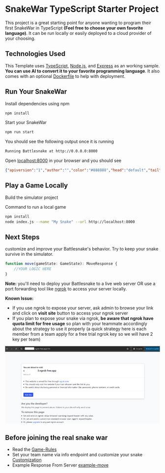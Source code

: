 # SnakeWar TypeScript Starter Project

This project is a great starting point for anyone wanting to program their first SnakeWar in TypeScript **(Feel free to choose your own favorite language)**. It can be run locally or easily deployed to a cloud provider of your choosing. 

## Technologies Used

This Template uses [TypeScript](https://www.typescriptlang.org/), [Node.js](https://nodejs.org/en/), and [Express](https://expressjs.com/) as an working sample. **You can use AI to convert it to your favorite programming language**. It also comes with an optional [Dockerfile](https://docs.docker.com/engine/reference/builder/) to help with deployment.

## Run Your SnakeWar

Install dependencies using npm

```sh
npm install
```

Start your SnakeWar

```sh
npm run start
```

You should see the following output once it is running

```sh
Running Battlesnake at http://0.0.0.0:8000
```

Open [localhost:8000](http://localhost:8000) in your browser and you should see

```json
{"apiversion":"1","author":"","color":"#888888","head":"default","tail":"default"}
```

## Play a Game Locally

Build the simulator project

Command to run a local game

```bash
npm install
node index.js --name "My Snake" --url http://localhost:8000
```

## Next Steps

customize and improve your Battlesnake's behavior. Try to keep your snake survive in the simulator. 

```js
function move(gameState: GameState): MoveResponse {
    //YOUR LOGIC HERE
}
```

**Note:** you'll need to deploy your Battlesnake to a live web server OR use a port forwarding tool like [ngrok](https://ngrok.com/) to access your server locally.

**Known Issue:** 
- If you use ngrok to expose your server, ask admin to browse your link and click on **visit site** button to access your ngrok server
- If you plan to expose your snake via ngrok, **be aware that ngrok have quota limit for free usage** so plan with your teammate accordingly about the strategy to use it properly (a quick strategy here is each member from a team apply for a free trial ngrok key so we will have 2 key per team)

![ngrok-visit-site](./pic/ngrok_accept_visit_site.png)

## Before joining the real snake war
- Read the [Game-Rules](./docs/game-rules.md)
- Set your team name via info endpoint and customize your snake [Customization](./docs/customization.md)
- Example Response From Server [example-move](./docs/example-move.md)
